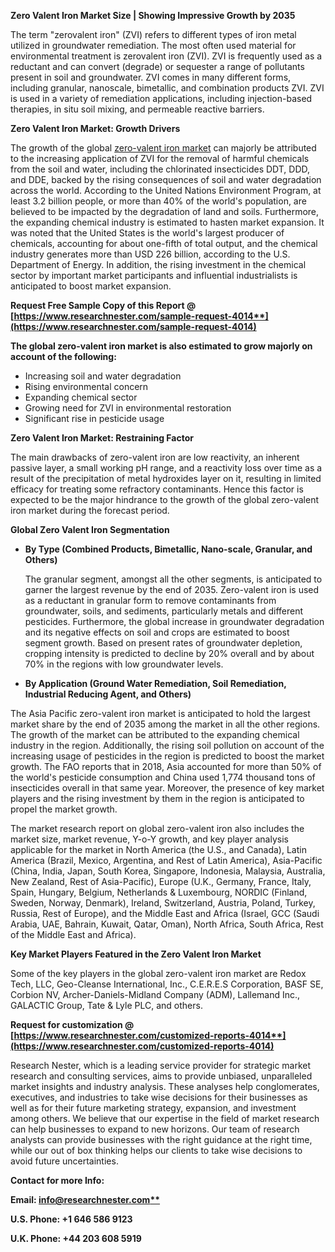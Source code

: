 ﻿**Zero Valent Iron Market Size | Showing Impressive Growth by 2035**

The term "zerovalent iron" (ZVI) refers to different types of iron metal utilized in groundwater remediation. The most often used material for environmental treatment is zerovalent iron (ZVI). ZVI is frequently used as a reductant and can convert (degrade) or sequester a range of pollutants present in soil and groundwater. ZVI comes in many different forms, including granular, nanoscale, bimetallic, and combination products ZVI. ZVI is used in a variety of remediation applications, including injection-based therapies, in situ soil mixing, and permeable reactive barriers.

**Zero Valent Iron Market: Growth Drivers**

The growth of the global [zero-valent iron market](https://www.researchnester.com/reports/zero-valent-iron-market/4014) can majorly be attributed to the increasing application of ZVI for the removal of harmful chemicals from the soil and water, including the chlorinated insecticides DDT, DDD, and DDE, backed by the rising consequences of soil and water degradation across the world. According to the United Nations Environment Program, at least 3.2 billion people, or more than 40% of the world's population, are believed to be impacted by the degradation of land and soils. Furthermore, the expanding chemical industry is estimated to hasten market expansion. It was noted that the United States is the world's largest producer of chemicals, accounting for about one-fifth of total output, and the chemical industry generates more than USD 226 billion, according to the U.S. Department of Energy. In addition, the rising investment in the chemical sector by important market participants and influential industrialists is anticipated to boost market expansion.

**Request Free Sample Copy of this Report @ [https://www.researchnester.com/sample-request-4014**](https://www.researchnester.com/sample-request-4014)**

**The global zero-valent iron market is also estimated to grow majorly on account of the following:**

- Increasing soil and water degradation
- Rising environmental concern
- Expanding chemical sector
- Growing need for ZVI in environmental restoration
- Significant rise in pesticide usage

**Zero Valent Iron Market: Restraining Factor**

The main drawbacks of zero-valent iron are low reactivity, an inherent passive layer, a small working pH range, and a reactivity loss over time as a result of the precipitation of metal hydroxides layer on it, resulting in limited efficacy for treating some refractory contaminants. Hence this factor is expected to be the major hindrance to the growth of the global zero-valent iron market during the forecast period.

**Global Zero Valent Iron Segmentation**  

- **By Type (Combined Products, Bimetallic, Nano-scale, Granular, and Others)**

  The granular segment, amongst all the other segments, is anticipated to garner the largest revenue by the end of 2035. Zero-valent iron is used as a reductant in granular form to remove contaminants from groundwater, soils, and sediments, particularly metals and different pesticides. Furthermore, the global increase in groundwater degradation and its negative effects on soil and crops are estimated to boost segment growth. Based on present rates of groundwater depletion, cropping intensity is predicted to decline by 20% overall and by about 70% in the regions with low groundwater levels.

- **By Application (Ground Water Remediation, Soil Remediation, Industrial Reducing Agent, and Others)**

The Asia Pacific zero-valent iron market is anticipated to hold the largest market share by the end of 2035 among the market in all the other regions. The growth of the market can be attributed to the expanding chemical industry in the region. Additionally, the rising soil pollution on account of the increasing usage of pesticides in the region is predicted to boost the market growth. The FAO reports that in 2018, Asia accounted for more than 50% of the world's pesticide consumption and China used 1,774 thousand tons of insecticides overall in that same year. Moreover, the presence of key market players and the rising investment by them in the region is anticipated to propel the market growth.

The market research report on global zero-valent iron also includes the market size, market revenue, Y-o-Y growth, and key player analysis applicable for the market in North America (the U.S., and Canada), Latin America (Brazil, Mexico, Argentina, and Rest of Latin America), Asia-Pacific (China, India, Japan, South Korea, Singapore, Indonesia, Malaysia, Australia, New Zealand, Rest of Asia-Pacific), Europe (U.K., Germany, France, Italy, Spain, Hungary, Belgium, Netherlands & Luxembourg, NORDIC (Finland, Sweden, Norway, Denmark), Ireland, Switzerland, Austria, Poland, Turkey, Russia, Rest of Europe), and the Middle East and Africa (Israel, GCC (Saudi Arabia, UAE, Bahrain, Kuwait, Qatar, Oman), North Africa, South Africa, Rest of the Middle East and Africa).

**Key Market Players Featured in the Zero Valent Iron Market**

Some of the key players in the global zero-valent iron market are Redox Tech, LLC, Geo-Cleanse International, Inc., C.E.R.E.S Corporation, BASF SE, Corbion NV, Archer-Daniels-Midland Company (ADM), Lallemand Inc., GALACTIC Group, Tate & Lyle PLC, and others.

**Request for customization @ [https://www.researchnester.com/customized-reports-4014**](https://www.researchnester.com/customized-reports-4014)**

Research Nester, which is a leading service provider for strategic market research and consulting services, aims to provide unbiased, unparalleled market insights and industry analysis. These analyses help conglomerates, executives, and industries to take wise decisions for their businesses as well as for their future marketing strategy, expansion, and investment among others. We believe that our expertise in the field of market research can help businesses to expand to new horizons. Our team of research analysts can provide businesses with the right guidance at the right time, while our out of box thinking helps our clients to take wise decisions to avoid future uncertainties.

**Contact for more Info:**

**Email: [info@researchnester.com**](mailto:info@researchnester.com)**

**U.S. Phone: +1 646 586 9123** 

**U.K. Phone: +44 203 608 5919**




